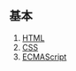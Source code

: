 ## 基本
1. [HTML](https://chouchouovo.github.io/gitbook/HTML/)
2. [CSS](https://chouchouovo.github.io/gitbook/CSS/)
3. [ECMAScript](https://chouchouovo.github.io/gitbook/ECMAScript/)
